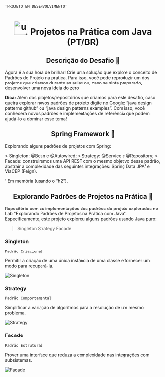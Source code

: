 ```¨PROJETO EM DESENVOLVIMENTO¨```

 <h1 align="center">
    <img width="45" src="https://img.icons8.com/pulsar-line/48/upside-down-icon.png" alt="upside-down-icon"/>
    <span>  Projetos na Prática com Java  (PT/BR) </span>
</h1>

<h2 align="center"> Descrição do Desafio 🫧</h2> 
<p>Agora é a sua hora de brilhar! Crie uma solução que explore o conceito de Padrões de Projeto na pŕatica. Para isso, você pode reproduzir um dos projetos que criamos durante as aulas ou, caso se sinta preparado, desenvolver uma nova ideia do zero </p>

<p><strong>Dica:</strong> Além dos projetos/repositórios que criamos para este desafio, caso queira explorar novos padrões de projeto digite no Google: “java design patterns github” ou “java design patterns examples”. Com isso, você conhecerá novos padrões e implementações de referência que podem ajudá-lo a dominar esse tema!</p>

<h2 align="center">Spring Framework 🫧</h2> 

<p>Explorando alguns padrões de projetos com Spring:</p>
> Singleton: @Bean e @Autowired;
> Strategy: @Service e @Repository;
> Facade: construiremos uma API REST com o mesmo objetivo desse padrão, abstrair a complexidade das seguintes integrações: Spring Data JPA¹ e ViaCEP (Feign).
<br>
<p>¹ Em memória (usando o “h2”).</p>



<h2 align="center">Explorando Padrões de Projetos na Prática 🫧</h2> 

<p>Repositório com as implementações dos padrões de projeto explorados no Lab "Explorando Padrões de Projetos na Prática com Java". Especificamente, este projeto explorou alguns padrões usando Java puro:</p>

> Singleton
> Strategy
> Facade

<h3 >Singleton </h3> 

 ```Padrão Criacional```
<p>Permitir a criação de uma única instância de uma classe e fornecer um modo para recuperá-la.</p>

 ![Singleton](image.png)

 <h3> Strategy </h3> 

```Padrão Comportamental```
 <p>Simplificar a variação de algoritmos para a resolução de um mesmo problema.</p>

 ![Strategy](image-1.png)

  <h3> Facade </h3> 

```Padrão Estrutural```
 <p>Prover uma interface que reduza a complexidade nas integrações com subsistemas.</p>

 ![Facade](image-2.png)